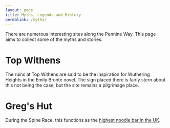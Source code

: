 ```yaml
---
layout: page
title: Myths, Legends and History
permalink: /myths/
---
```

There are numerous interesting sites along the Pennine Way. This page aims to collect some of the myths and stories.

# Top Withens
The ruins at Top Withens are said to be the inspiration for Wuthering Heights in the Emily Bronte novel. The sign placed there is fairly stern about this not being the case, but the site remains a pilgrimage place.

# Greg's Hut
During the Spine Race, this functions as the [highest noodle bar in the UK](https://hillcraftguidedwalking.com/2013/10/06/141-two-men-and-a-dog-and-the-highest-noodle-bar-in-the-uk/).
